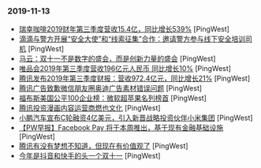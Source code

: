 ### 2019-11-13

* [瑞幸咖啡2019财年第三季度营收15.4亿，同比增长539%](https://www.pingwest.com/w/197645) [PingWest]
* [滴滴与警方开展“安全大使”和“线索征集”合作：邀请警方参与线下安全培训司机](https://www.pingwest.com/w/197643) [PingWest]
* [马云：双十一不是数字的盛会，而是创新力量的盛会](https://www.pingwest.com/w/197641) [PingWest]
* [唯品会2019年第三季度营收196亿元人民币 同比增长10%](https://www.pingwest.com/w/197640) [PingWest]
* [腾讯发布2019年第三季度财报：营收972.4亿元，同比增长21%](https://www.pingwest.com/w/197634) [PingWest]
* [腾讯广告致歉微信朋友圈奥迪广告素材错误问题](https://www.pingwest.com/w/197623) [PingWest]
* [福布斯美国公平100企业榜：微软超苹果名列榜首](https://www.pingwest.com/w/197618) [PingWest]
* [腾讯投资漫画内容运营商燃也文化](https://www.pingwest.com/w/197608) [PingWest]
* [小鹏汽车宣布C轮融资4亿美元，引入新晋战略投资伙伴小米集团](https://www.pingwest.com/w/197605) [PingWest]
* [【PW早报】Facebook Pay 将于本周推出，基于现有金融基础设施](https://www.pingwest.com/w/197593) [PingWest]
* [腾讯有没有梦想不知道，但现在有价值观了](https://www.pingwest.com/a/197538) [PingWest]
* [今年是抖音和快手的头一个双十一](https://www.pingwest.com/a/197196) [PingWest]
